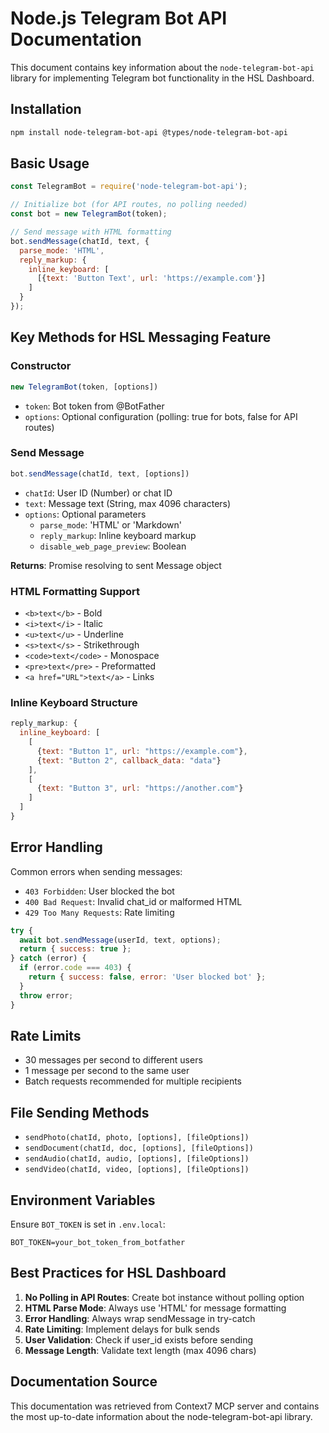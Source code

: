# Node.js Telegram Bot API Documentation

This document contains key information about the `node-telegram-bot-api` library for implementing Telegram bot functionality in the HSL Dashboard.

## Installation

```bash
npm install node-telegram-bot-api @types/node-telegram-bot-api
```

## Basic Usage

```javascript
const TelegramBot = require('node-telegram-bot-api');

// Initialize bot (for API routes, no polling needed)
const bot = new TelegramBot(token);

// Send message with HTML formatting
bot.sendMessage(chatId, text, {
  parse_mode: 'HTML',
  reply_markup: {
    inline_keyboard: [
      [{text: 'Button Text', url: 'https://example.com'}]
    ]
  }
});
```

## Key Methods for HSL Messaging Feature

### Constructor
```javascript
new TelegramBot(token, [options])
```
- `token`: Bot token from @BotFather
- `options`: Optional configuration (polling: true for bots, false for API routes)

### Send Message
```javascript
bot.sendMessage(chatId, text, [options])
```
- `chatId`: User ID (Number) or chat ID
- `text`: Message text (String, max 4096 characters)
- `options`: Optional parameters
  - `parse_mode`: 'HTML' or 'Markdown'
  - `reply_markup`: Inline keyboard markup
  - `disable_web_page_preview`: Boolean

**Returns**: Promise resolving to sent Message object

### HTML Formatting Support
- `<b>text</b>` - Bold
- `<i>text</i>` - Italic  
- `<u>text</u>` - Underline
- `<s>text</s>` - Strikethrough
- `<code>text</code>` - Monospace
- `<pre>text</pre>` - Preformatted
- `<a href="URL">text</a>` - Links

### Inline Keyboard Structure
```javascript
reply_markup: {
  inline_keyboard: [
    [
      {text: "Button 1", url: "https://example.com"},
      {text: "Button 2", callback_data: "data"}
    ],
    [
      {text: "Button 3", url: "https://another.com"}
    ]
  ]
}
```

## Error Handling

Common errors when sending messages:
- `403 Forbidden`: User blocked the bot
- `400 Bad Request`: Invalid chat_id or malformed HTML
- `429 Too Many Requests`: Rate limiting

```javascript
try {
  await bot.sendMessage(userId, text, options);
  return { success: true };
} catch (error) {
  if (error.code === 403) {
    return { success: false, error: 'User blocked bot' };
  }
  throw error;
}
```

## Rate Limits

- 30 messages per second to different users
- 1 message per second to the same user
- Batch requests recommended for multiple recipients

## File Sending Methods

- `sendPhoto(chatId, photo, [options], [fileOptions])`
- `sendDocument(chatId, doc, [options], [fileOptions])`
- `sendAudio(chatId, audio, [options], [fileOptions])`
- `sendVideo(chatId, video, [options], [fileOptions])`

## Environment Variables

Ensure `BOT_TOKEN` is set in `.env.local`:
```
BOT_TOKEN=your_bot_token_from_botfather
```

## Best Practices for HSL Dashboard

1. **No Polling in API Routes**: Create bot instance without polling option
2. **HTML Parse Mode**: Always use 'HTML' for message formatting
3. **Error Handling**: Always wrap sendMessage in try-catch
4. **Rate Limiting**: Implement delays for bulk sends
5. **User Validation**: Check if user_id exists before sending
6. **Message Length**: Validate text length (max 4096 chars)

## Documentation Source

This documentation was retrieved from Context7 MCP server and contains the most up-to-date information about the node-telegram-bot-api library.